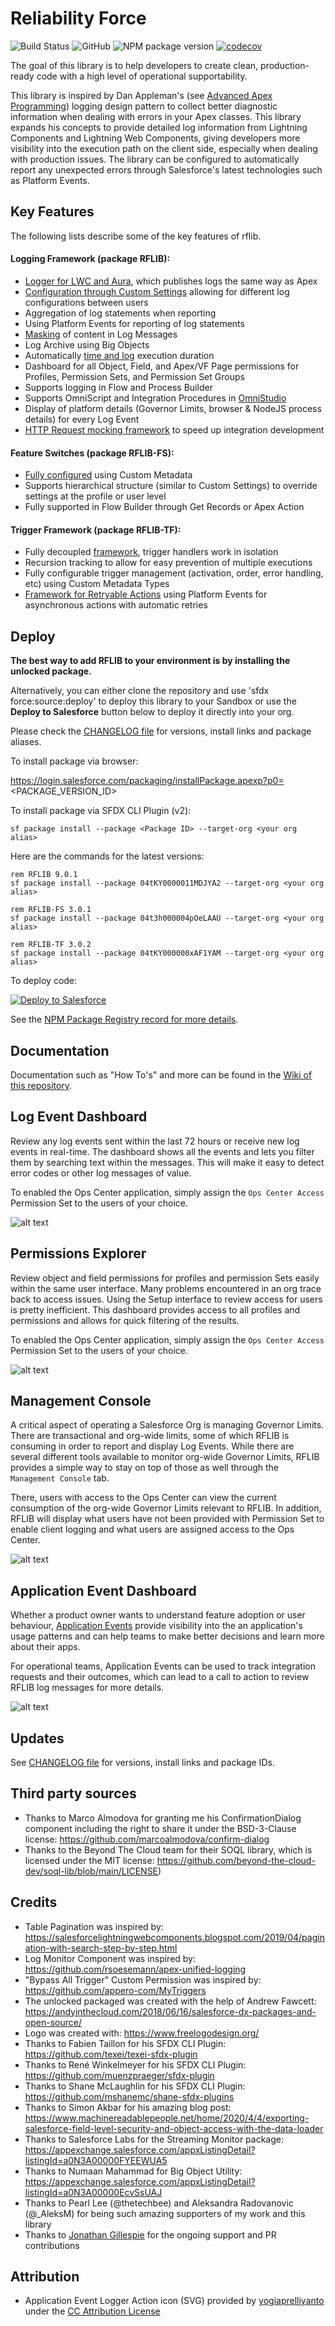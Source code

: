 # Reliability Force

![Build Status](https://img.shields.io/circleci/build/github/j-fischer/rflib/master) ![GitHub](https://img.shields.io/github/license/j-fischer/rflib) ![NPM package version](https://shields.io/npm/v/rflib) [![codecov](https://codecov.io/gh/j-fischer/rflib/branch/master/graph/badge.svg)](https://codecov.io/gh/j-fischer/rflib)

The goal of this library is to help developers to create clean, production-ready code with a high level of operational supportability.

This library is inspired by Dan Appleman's (see [Advanced Apex Programming](https://www.amazon.com/gp/product/1936754126/ref=as_li_tl?ie=UTF8&tag=apexbook-20&camp=1789&creative=9325&linkCode=as2&creativeASIN=1936754126&linkId=2e3446c23a7a7cc6c947ec1bb2480434))
logging design pattern to collect better diagnostic information when dealing with errors in your Apex classes. This library expands
his concepts to provide detailed log information from Lightning Components and Lightning Web Components, giving developers more visibility
into the execution path on the client side, especially when dealing with production issues. The library can be configured to
automatically report any unexpected errors through Salesforce's latest technologies such as Platform Events.

## Key Features

The following lists describe some of the key features of rflib.

#### Logging Framework (package RFLIB):

- [Logger for LWC and Aura](https://github.com/j-fischer/rflib/wiki/Getting-Started-with-Logging), which publishes logs the same way as Apex
- [Configuration through Custom Settings](https://github.com/j-fischer/rflib/wiki/Logger-Settings) allowing for different log configurations between users
- Aggregation of log statements when reporting
- Using Platform Events for reporting of log statements
- [Masking](https://github.com/j-fischer/rflib/wiki/Masking-Log-Messages) of content in Log Messages
- Log Archive using Big Objects
- Automatically [time and log](https://github.com/j-fischer/rflib/wiki/Getting-Started-with-the-Log-Timer) execution duration
- Dashboard for all Object, Field, and Apex/VF Page permissions for Profiles, Permission Sets, and Permission Set Groups
- Supports logging in Flow and Process Builder
- Supports OmniScript and Integration Procedures in [OmniStudio](https://github.com/j-fischer/rflib/wiki/Getting-Started-with-Logging-in-OmniStudio)
- Display of platform details (Governor Limits, browser & NodeJS process details) for every Log Event
- [HTTP Request mocking framework](https://github.com/j-fischer/rflib/wiki/Getting-Started-with-Salesforce-Functions) to speed up integration development

#### Feature Switches (package RFLIB-FS):

- [Fully configured](https://github.com/j-fischer/rflib/wiki/Getting-Started-with-Feature-Switches) using Custom Metadata
- Supports hierarchical structure (similar to Custom Settings) to override settings at the profile or user level
- Fully supported in Flow Builder through Get Records or Apex Action

#### Trigger Framework (package RFLIB-TF):

- Fully decoupled [framework](https://github.com/j-fischer/rflib/wiki/Getting-Started-with-the-Trigger-Framework), trigger handlers work in isolation
- Recursion tracking to allow for easy prevention of multiple executions
- Fully configurable trigger management (activation, order, error handling, etc) using Custom Metadata Types
- [Framework for Retryable Actions](https://github.com/j-fischer/rflib/wiki/Getting-Started-with-Retryable-Actions) using Platform Events for asynchronous actions with automatic retries

## Deploy

**The best way to add RFLIB to your environment is by installing the unlocked package.**

Alternatively, you can either clone the repository and use 'sfdx force:source:deploy' to deploy this library to your Sandbox or use the **Deploy to Salesforce**
button below to deploy it directly into your org.

Please check the [CHANGELOG file](https://github.com/j-fischer/rflib/blob/master/CHANGELOG.md) for versions, install links and package aliases.

To install package via browser:

https://login.salesforce.com/packaging/installPackage.apexp?p0=<PACKAGE_VERSION_ID>

To install package via SFDX CLI Plugin (v2):

```
sf package install --package <Package ID> --target-org <your org alias>
```

Here are the commands for the latest versions:

```
rem RFLIB 9.0.1
sf package install --package 04tKY0000011MDJYA2 --target-org <your org alias>

rem RFLIB-FS 3.0.1
sf package install --package 04t3h000004pOeLAAU --target-org <your org alias>

rem RFLIB-TF 3.0.2
sf package install --package 04tKY000000xAF1YAM --target-org <your org alias>
```

To deploy code:

<a href="https://githubsfdeploy.herokuapp.com/?owner=j-fischer&repo=rflib&ref=master">
  <img alt="Deploy to Salesforce"
       src="https://raw.githubusercontent.com/afawcett/githubsfdeploy/master/src/main/webapp/resources/img/deploy.png">
</a>

See the [NPM Package Registry record for more details](https://www.npmjs.com/package/rflib).

## Documentation

Documentation such as "How To's" and more can be found in the [Wiki of this repository](https://github.com/j-fischer/rflib/wiki).

## Log Event Dashboard

Review any log events sent within the last 72 hours or receive new log events in real-time. The dashboard shows all the events and lets you
filter them by searching text within the messages. This will make it easy to detect error codes or other log messages of value.

To enabled the Ops Center application, simply assign the `Ops Center Access` Permission Set to the users of your choice.

![alt text](https://github.com/j-fischer/rflib/blob/master/screenshots/Log_Monitor_Dashboard.gif 'Log Monitor Dashboard')

## Permissions Explorer

Review object and field permissions for profiles and permission Sets easily within the same user interface. Many problems encountered in an org trace back
to access issues. Using the Setup interface to review access for users is pretty inefficient. This dashboard provides access to all profiles and permissions
and allows for quick filtering of the results.

To enabled the Ops Center application, simply assign the `Ops Center Access` Permission Set to the users of your choice.

![alt text](https://github.com/j-fischer/rflib/blob/master/screenshots/Permission_Explorer.gif 'Permissions Explorer')

## Management Console

A critical aspect of operating a Salesforce Org is managing Governor Limits. There are transactional and org-wide limits, some of which RFLIB is consuming
in order to report and display Log Events. While there are several different tools available to monitor org-wide Governor Limits, RFLIB provides a simple
way to stay on top of those as well through the `Management Console` tab.

There, users with access to the Ops Center can view the current consumption of the org-wide Governor Limits relevant to RFLIB. In addition, RFLIB will
display what users have not been provided with Permission Set to enable client logging and what users are assigned access to the Ops Center.

![alt text](https://github.com/j-fischer/rflib/blob/master/screenshots/Management_Console.png 'Management Console')

## Application Event Dashboard

Whether a product owner wants to understand feature adoption or user behaviour, [Application Events](https://github.com/j-fischer/rflib/wiki/Getting-Started-with-Application-Events) provide visibility into the an
application's usage patterns and can help teams to make better decisions and learn more about their apps.

For operational teams, Application Events can be used to track integration requests and their outcomes, which can lead to a call to action to review
RFLIB log messages for more details.

![alt text](https://github.com/j-fischer/rflib/blob/master/screenshots/Application_Event_Dashboard.jpg 'Application Event Dashboard')

## Updates

See [CHANGELOG file](https://github.com/j-fischer/rflib/blob/master/CHANGELOG.md) for versions, install links and package IDs.

## Third party sources

- Thanks to Marco Almodova for granting me his ConfirmationDialog component including the right to share it under the BSD-3-Clause license: https://github.com/marcoalmodova/confirm-dialog
- Thanks to the Beyond The Cloud team for their SOQL library, which is licensed under the MIT license: https://github.com/beyond-the-cloud-dev/soql-lib/blob/main/LICENSE)

## Credits

- Table Pagination was inspired by: https://salesforcelightningwebcomponents.blogspot.com/2019/04/pagination-with-search-step-by-step.html
- Log Monitor Component was inspired by: https://github.com/rsoesemann/apex-unified-logging
- "Bypass All Trigger" Custom Permission was inspired by: https://github.com/appero-com/MyTriggers
- The unlocked packaged was created with the help of Andrew Fawcett: https://andyinthecloud.com/2018/06/16/salesforce-dx-packages-and-open-source/
- Logo was created with: https://www.freelogodesign.org/
- Thanks to Fabien Taillon for his SFDX CLI Plugin: https://github.com/texei/texei-sfdx-plugin
- Thanks to René Winkelmeyer for his SFDX CLI Plugin: https://github.com/muenzpraeger/sfdx-plugin
- Thanks to Shane McLaughlin for his SFDX CLI Plugin: https://github.com/mshanemc/shane-sfdx-plugins
- Thanks to Simon Akbar for his amazing blog post: https://www.machinereadablepeople.net/home/2020/4/4/exporting-salesforce-field-level-security-and-object-access-with-the-data-loader
- Thanks to Salesforce Labs for the Streaming Monitor package: https://appexchange.salesforce.com/appxListingDetail?listingId=a0N3A00000FYEEWUA5
- Thanks to Numaan Mahammad for Big Object Utility: https://appexchange.salesforce.com/appxListingDetail?listingId=a0N3A00000EcvSsUAJ
- Thanks to Pearl Lee (@thetechbee) and Aleksandra Radovanovic (@\_AleksM) for being such amazing supporters of my work and this library
- Thanks to [Jonathan Gillespie](https://github.com/jongpie) for the ongoing support and PR contributions

## Attribution

- Application Event Logger Action icon (SVG) provided by [yogiaprelliyanto](https://www.svgrepo.com/author/yogiaprelliyanto/) under the [CC Attribution License](https://www.svgrepo.com/page/licensing#CC%20Attribution)
